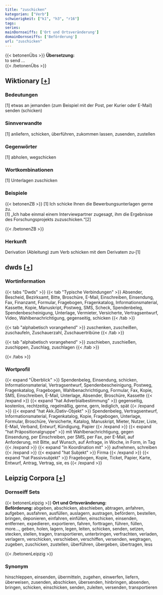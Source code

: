 ```yaml
---
title: "zuschicken"
kategorien: ["Verb"]
schwierigkeit: ["k1", "h3", "r16"]
tags:
series:
mainDornseiffs: ['Ort und Ortsveränderung']
domainDornseiffs: ['Beförderung']
url: "zuschicken"
---
```


{{< betonenÜbs >}}
**Übersetzung:**  
to send ...  
{{< /betonenÜbs >}}

## Wiktionary [[+](https://de.wiktionary.org/wiki/zuschicken)]

### Bedeutungen
[1] etwas an jemanden (zum Beispiel mit der Post, per Kurier oder E-Mail) senden (schicken)  

### Sinnverwandte
[1] anliefern, schicken, überführen, zukommen lassen, zusenden, zustellen  

### Gegenwörter
[1] abholen, wegschicken  

### Wortkombinationen
[1] Unterlagen zuschicken  

### Beispiele
{{< betonenZB >}}
[1] Ich schicke Ihnen die Bewerbungsunterlagen gerne zu.  
[1] „Ich habe einmal einem Interviewpartner zugesagt, ihm die Ergebnisse des Forschungsprojekts zuzuschicken.“[2]  

{{< /betonenZB >}}
### Herkunft
Derivation (Ableitung) zum Verb schicken mit dem Derivatem zu-[1]  



## dwds [[+](https://www.dwds.de/wb/zuschicken)]

### Wortinformation
{{< tabs "Dwds" >}}
{{< tab "Typische Verbindungen" >}}
Absender, Bescheid, Bezirksamt, Bitte, Broschüre, E-Mail, Einschreiben, Einsendung, Fax, Finanzamt, Formular, Fragebogen, Fragenkatalog, Informationsmaterial, Kassette, Kopie, Manuskript, Postweg, SMS, Scheck, Spendenbeleg, Spendenbescheinigung, Unterlage, Vermieter, Versicherte, Vertragsentwurf, Video, Wahlbenachrichtigung, gegenseitig, schicken
{{< /tab >}}

{{< tab "alphabetisch vorangehend" >}}
zuschenken, zuscheißen, zuschaufeln, Zuschauerzahl, Zuschauertribüne
{{< /tab >}}

{{< tab "alphabetisch vorangehend" >}}
zuschieben, zuschießen, zuschippen, Zuschlag, zuschlagen
{{< /tab >}}

{{< /tabs >}}

### Wortprofil
{{< expand "Überblick" >}} Spendenbeleg, Einsendung, schicken, Informationsmaterial, Vertragsentwurf, Spendenbescheinigung, Postweg, Fragenkatalog, Fragebogen, Wahlbenachrichtigung, Formular, Fax, Kopie, SMS, Einschreiben, E-Mail, Unterlage, Absender, Broschüre, Kassette {{< /expand >}}
{{< expand "hat Adverbialbestimmung" >}} gegenseitig, kostenlos, rechtzeitig, regelmäßig, gerne, gern, lediglich, spät {{< /expand >}}
{{< expand "hat Akk./Dativ-Objekt" >}} Spendenbeleg, Vertragsentwurf, Informationsmaterial, Fragenkatalog, Kopie, Fragebogen, Unterlage, Formular, Broschüre, Versicherte, Katalog, Manuskript, Mieter, Nutzer, Liste, E-Mail, Verband, Entwurf, Kündigung, Papier {{< /expand >}}
{{< expand "hat Präpositionalgruppe" >}} mit Wahlbenachrichtigung, gegen Einsendung, per Einschreiben, per SMS, per Fax, per E-Mail, auf Anforderung, mit Bitte, auf Wunsch, auf Anfrage, in Woche, in Form, in Tag {{< /expand >}}
{{< expand "in Koordination mit" >}} aufnehmen, schreiben {{< /expand >}}
{{< expand "hat Subjekt" >}} Firma {{< /expand >}}
{{< expand "hat Passivsubjekt" >}} Fragebogen, Kopie, Ticket, Papier, Karte, Entwurf, Antrag, Vertrag, sie, es {{< /expand >}}

## Leipzig Corpora [[+](https://corpora.uni-leipzig.de/en/res?word=zuschicken&corpusId=deu_newscrawl-public_2018)]

### Dornseiff Sets
{{< betonenLeipzig >}}
**Ort und Ortsveränderung:**  
**Beförderung:** abgeben, abschicken, abschieben, abtragen, anfahren, aufgeben, ausfahren, ausfüllen, auslagern, austragen, befördern, bestellen, bringen, deponieren, einfahren, einfüllen, einschicken, einsenden, entfernen, expedieren, exportieren, fahren, forttragen, führen, füllen, more..., geben, holen, lagern, legen, leiten, schicken, senden, setzen, stecken, stellen, tragen, transportieren, unterbringen, verfrachten, verladen, verlagern, verschicken, verschieben, verschiffen, versenden, wegtragen, zugeben, zuschicken, zustellen, überführen, übergeben, übertragen, less  

{{< /betonenLeipzig >}}

### Synonym
hinschleppen, einsenden, übermitteln, zugehen, einwerfen, liefern, überweisen, zusenden, abschicken, übersenden, hinbringen, absenden, bringen, schicken, einschicken, senden, zuleiten, versenden, transportieren

